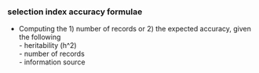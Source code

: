 ### selection index accuracy formulae  

- Computing the 1) number of records or 2) the expected accuracy, given the following  
            - heritability (h^2)  
            - number of records  
            - information source  
            
 
 
